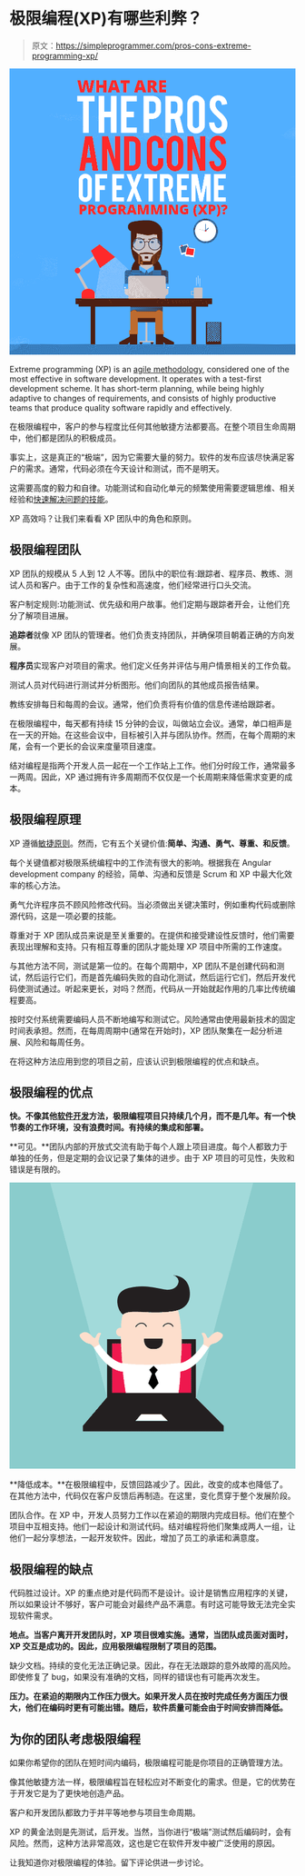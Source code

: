 # 极限编程(XP)有哪些利弊？

> 原文：<https://simpleprogrammer.com/pros-cons-extreme-programming-xp/>

![](img/f98c91a2691f3d88352cca4aa2bc6bee.png)

Extreme programming (XP) is an [agile methodology](https://simpleprogrammer.com/how-to-build-agile-software/), considered one of the most effective in software development. It operates with a test-first development scheme. It has short-term planning, while being highly adaptive to changes of requirements, and consists of highly productive teams that produce quality software rapidly and effectively.

在极限编程中，客户的参与程度比任何其他敏捷方法都要高。在整个项目生命周期中，他们都是团队的积极成员。

事实上，这是真正的“极端”，因为它需要大量的努力。软件的发布应该尽快满足客户的需求。通常，代码必须在今天设计和测试，而不是明天。

这需要高度的毅力和自律。功能测试和自动化单元的频繁使用需要逻辑思维、相关经验和[快速解决问题的技能](http://simpleprogrammer.com/softskills)。

XP 高效吗？让我们来看看 XP 团队中的角色和原则。

## 极限编程团队

XP 团队的规模从 5 人到 12 人不等。团队中的职位有:跟踪者、程序员、教练、测试人员和客户。由于工作的复杂性和高速度，他们经常进行口头交流。

客户制定规则:功能测试、优先级和用户故事。他们定期与跟踪者开会，让他们充分了解项目进展。

**追踪者**就像 XP 团队的管理者。他们负责支持团队，并确保项目朝着正确的方向发展。

**程序员**实现客户对项目的需求。他们定义任务并评估与用户情景相关的工作负载。

测试人员对代码进行测试并分析图形。他们向团队的其他成员报告结果。

教练安排每日和每周的会议。通常，他们负责将有价值的信息传递给跟踪者。

在极限编程中，每天都有持续 15 分钟的会议，叫做站立会议。通常，单口相声是在一天的开始。在这些会议中，目标被引入并与团队协作。然而，在每个周期的末尾，会有一个更长的会议来度量项目速度。

结对编程是指两个开发人员一起在一个工作站上工作。他们分时段工作，通常最多一两周。因此，XP 通过拥有许多周期而不仅仅是一个长周期来降低需求变更的成本。

## 极限编程原理

XP 遵循[敏捷原则](https://www.agilealliance.org/agile101/12-principles-behind-the-agile-manifesto/)。然而，它有五个关键价值:**简单、沟通、勇气、尊重、**和**反馈**。

每个关键值都对极限系统编程中的工作流有很大的影响。根据我在 Angular development company 的经验，简单、沟通和反馈是 Scrum 和 XP 中最大化效率的核心方法。

勇气允许程序员不顾风险修改代码。当必须做出关键决策时，例如重构代码或删除源代码，这是一项必要的技能。

尊重对于 XP 团队成员来说是至关重要的。在提供和接受建设性反馈时，他们需要表现出理解和支持。只有相互尊重的团队才能处理 XP 项目中所需的工作速度。

与其他方法不同，测试是第一位的。在每个周期中，XP 团队不是创建代码和测试，然后运行它们，而是首先编码失败的自动化测试，然后运行它们，然后开发代码使测试通过。听起来更长，对吗？然而，代码从一开始就起作用的几率比传统编程要高。

按时交付系统需要编码人员不断地编写和测试它。风险通常由使用最新技术的固定时间表承担。然而，在每周周期中(通常在开始时)，XP 团队聚集在一起分析进展、风险和每周任务。

在将这种方法应用到您的项目之前，应该认识到极限编程的优点和缺点。

## 极限编程的优点

**快。不像其他[软件开发](https://simpleprogrammer.com/get-started-software-development-2/)方法，极限编程项目只持续几个月，而不是几年。有一个快节奏的工作环境，没有浪费时间。有持续的集成和部署。**

**可见。**团队内部的开放式交流有助于每个人跟上项目进度。每个人都致力于单独的任务，但是定期的会议记录了集体的进步。由于 XP 项目的可见性，失败和错误是有限的。

**![](img/1338b25468a8afd75f7489c580ea0962.png)**

**降低成本。**在极限编程中，反馈回路减少了。因此，改变的成本也降低了。在其他方法中，代码仅在客户反馈后再制造。在这里，变化贯穿于整个发展阶段。

团队合作。在 XP 中，开发人员努力工作以在紧迫的期限内完成目标。他们在整个项目中互相支持。他们一起设计和测试代码。结对编程将他们聚集成两人一组，让他们一起分享想法，一起开发软件。因此，增加了员工的承诺和满意度。

## 极限编程的缺点

代码胜过设计。XP 的重点绝对是代码而不是设计。设计是销售应用程序的关键，所以如果设计不够好，客户可能会对最终产品不满意。有时这可能导致无法完全实现软件需求。

**地点。当客户离开开发团队时，XP 项目很难实施。通常，当团队成员面对面时，XP 交互是成功的。因此，应用极限编程限制了项目的范围。**

缺少文档。持续的变化无法正确记录。因此，存在无法跟踪的意外故障的高风险。即使修复了 bug，如果没有准确的文档，同样的错误也有可能再次发生。

**压力。在紧迫的期限内工作压力很大。如果开发人员在按时完成任务方面压力很大，他们在编码时更有可能出错。随后，软件质量可能会由于时间安排而降低。**

## 为你的团队考虑极限编程

如果你希望你的团队在短时间内编码，极限编程可能是你项目的正确管理方法。

像其他敏捷方法一样，极限编程旨在轻松应对不断变化的需求。但是，它的优势在于开发它是为了更快地创造产品。

客户和开发团队都致力于并平等地参与项目生命周期。

XP 的黄金法则是先测试，后开发。当然，当你进行“极端”测试然后编码时，会有风险。然而，这种方法非常高效，这也是它在软件开发中被广泛使用的原因。

让我知道你对极限编程的体验。留下评论供进一步讨论。
